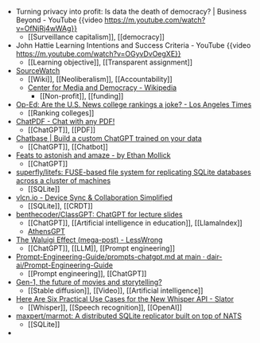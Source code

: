 - Turning privacy into profit: Is data the death of democracy? | Business Beyond - YouTube {{video https://m.youtube.com/watch?v=OfNjRj4wWAg}}
	- [[Surveillance capitalism]], [[democracy]]
- John Hattie Learning Intentions and Success Criteria - YouTube {{video https://m.youtube.com/watch?v=OGyvDvOegXE}}
	- [[Learning objective]], [[Transparent assignment]]
- [SourceWatch](https://www.sourcewatch.org/index.php?title=SourceWatch)
	- [[Wiki]], [[Neoliberalism]], [[Accountability]]
	- [Center for Media and Democracy - Wikipedia](https://en.m.wikipedia.org/wiki/Center_for_Media_and_Democracy)
		- [[Non-profit]], [[funding]]
- [Op-Ed: Are the U.S. News college rankings a joke? - Los Angeles Times](https://www.latimes.com/opinion/story/2022-09-16/college-rankings-cal-state)
	- [[Ranking colleges]]
- [ChatPDF - Chat with any PDF!](https://www.chatpdf.com/)
	- [[ChatGPT]], [[PDF]]
- [Chatbase | Build a custom ChatGPT trained on your data](https://www.chatbase.co/)
	- [[ChatGPT]], [[Chatbot]]
- [Feats to astonish and amaze - by Ethan Mollick](https://oneusefulthing.substack.com/p/feats-to-astonish-and-amaze)
	- [[ChatGPT]]
- [superfly/litefs: FUSE-based file system for replicating SQLite databases across a cluster of machines](https://github.com/superfly/litefs)
	- [[SQLite]]
- [vlcn.io - Device Sync & Collaboration Simplified](https://vlcn.io/)
	- [[SQLite]], [[CRDT]]
- [benthecoder/ClassGPT: ChatGPT for lecture slides](https://github.com/benthecoder/ClassGPT)
	- [[ChatGPT]], [[Artificial intelligence in education]], [[LlamaIndex]]
	- [AthensGPT](http://athensgpt.com/)
- [The Waluigi Effect (mega-post) - LessWrong](https://www.lesswrong.com/posts/D7PumeYTDPfBTp3i7/the-waluigi-effect-mega-post)
	- [[ChatGPT]], [[LLM]], [[Prompt engineering]]
- [Prompt-Engineering-Guide/prompts-chatgpt.md at main · dair-ai/Prompt-Engineering-Guide](https://github.com/dair-ai/Prompt-Engineering-Guide/blob/main/guides/prompts-chatgpt.md)
	- [[Prompt engineering]], [[ChatGPT]]
- [Gen-1, the future of movies and storytelling?](https://louisbouchard.substack.com/p/gen-1-the-future-of-movies-and-storytelling)
	- [[Stable diffusion]], [[Video]], [[Artificial intelligence]]
- [Here Are Six Practical Use Cases for the New Whisper API - Slator](https://slator.com/six-practical-use-cases-for-new-whisper-api/)
	- [[Whisper]], [[Speech recognition]], [[OpenAI]]
- [maxpert/marmot: A distributed SQLite replicator built on top of NATS](https://github.com/maxpert/marmot)
	- [[SQLite]]
-